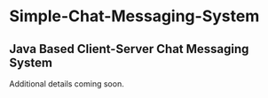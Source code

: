 # Simple-Chat-Messaging-System
Java Based Client-Server Chat Messaging System
----------------------------------------------
Additional details coming soon.
